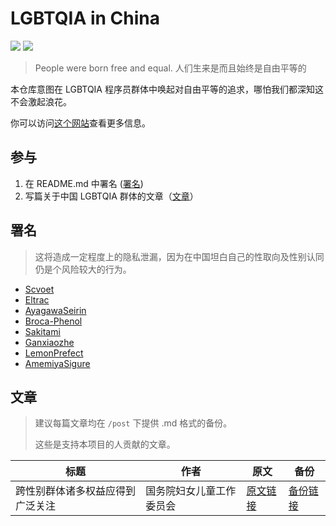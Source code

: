 # LGBTQIA in China

![](https://img.shields.io/badge/PRs-welcome-brightgreen?style=flat-square)
![](https://img.shields.io/badge/Love%20is-Love-ff69b4?style=flat-square)

> People were born free and equal. 人们生来是而且始终是自由平等的

本仓库意图在 LGBTQIA 程序员群体中唤起对自由平等的追求，哪怕我们都深知这不会激起浪花。

你可以访问[这个网站](https://cnlgbt.org)查看更多信息。

## 参与

1. 在 README.md 中署名 ([署名](#署名))
2. 写篇关于中国 LGBTQIA 群体的文章（[文章](#文章)）

## 署名

> 这将造成一定程度上的隐私泄漏，因为在中国坦白自己的性取向及性别认同仍是个风险较大的行为。

- [Scvoet](https://github.com/scvoet)
- [Eltrac](https://github.com/BigCoke233)
- [AyagawaSeirin](https://github.com/AyagawaSeirin)
- [Broca-Phenol](https://github.com/Broca-Phenol)
- [Sakitami](https://github.com/Sakitami)
- [Ganxiaozhe](https://github.com/ganxiaozhe)
- [LemonPrefect](https://github.com/LemonPrefect)
- [AmemiyaSigure](https://github.com/AmemiyaSigure)

## 文章

> 建议每篇文章均在 `/post` 下提供 .md 格式的备份。
>
> 这些是支持本项目的人贡献的文章。

| 标题 | 作者 | 原文 | 备份 |
| -- | -- | -- | -- |
|跨性别群体诸多权益应得到广泛关注|国务院妇女儿童工作委员会|[原文链接](http://www.nwccw.gov.cn/2018-08/14/content_218467.htm)|[备份链接](/post/跨性别群体诸多权益应得到广泛关注.md)|
